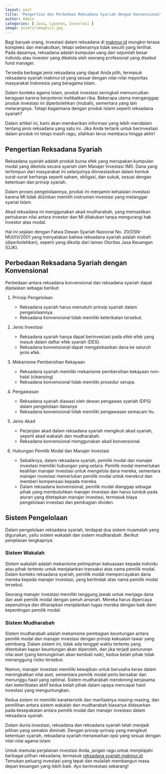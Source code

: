 ```yaml
---
layout: post
title: "Pengertian dan Perbedaan Reksadana Syariah dengan Konvensional"
author: Admin
categories: [ Jasa, Layanan, Investasi ]
image: assets/images/1.jpg
---
```


Bagi banyak orang, investasi dalam reksadana di [makmur.id](https://www.makmur.id/id/reksadana) mungkin terasa kompleks dan menakutkan, tetapi sebenarnya tidak sesulit yang terlihat. Pada dasarnya, reksadana adalah kumpulan uang dari sejumlah besar individu atau investor yang dikelola oleh seorang profesional yang disebut fund manager.

Tersedia berbagai jenis reksadana yang dapat Anda pilih, termasuk reksadana syariah makmur.id yang sesuai dengan nilai-nilai mayoritas masyarakat Indonesia yang beragama Islam. 

Dalam konteks agama Islam, produk investasi seringkali memunculkan keraguan karena berpotensi melibatkan riba. Beberapa ulama menganggap produk investasi ini diperbolehkan (mubah), sementara yang lain melarangnya. Tetapi bagaimana dengan produk Islami seperti reksadana syariah?

Dalam artikel ini, kami akan memberikan informasi yang lebih mendalam tentang jenis reksadana yang satu ini. Jika Anda tertarik untuk berinvestasi dalam produk ini tetapi masih ragu, silahkan terus membaca hingga akhir!

## Pengertian Reksadana Syariah
Reksadana syariah adalah produk bursa efek yang merupakan kumpulan modal yang dikelola secara syariah oleh Manajer Investasi (MI). Dana yang terhimpun dari masyarakat ini selanjutnya diinvestasikan dalam bentuk surat-surat berharga seperti saham, obligasi, dan sukuk, sesuai dengan ketentuan dan prinsip syariah. 

Dalam proses pengelolaannya, produk ini menjamin kehalalan investasi karena MI tidak diizinkan memilih instrumen investasi yang melanggar syariat Islam. 

Akad reksadana ini menggunakan akad mudharabah, yang memastikan pertukaran nilai antara investor dan MI dilakukan tanpa mengurangi hak investor atas modal. 

Hal ini sejalan dengan Fatwa Dewan Syariah Nasional No. 20/DSN-MUI/IV/2001 yang menyatakan bahwa reksadana syariah adalah mubah (diperbolehkan), seperti yang dikutip dari laman Otoritas Jasa Keuangan (OJK).

## Perbedaan Reksadana Syariah dengan Konvensional
Perbedaan antara reksadana konvensional dan reksadana syariah dapat dijelaskan sebagai berikut:


1. Prinsip Pengelolaan
   - Reksadana syariah harus mematuhi prinsip syariah dalam pengelolaannya.
   - Reksadana konvensional tidak memiliki keterikatan tersebut.

2. Jenis Investasi
   - Reksadana syariah hanya dapat berinvestasi pada efek-efek yang masuk dalam daftar efek syariah (DES).
   - Reksadana konvensional dapat mengalokasikan dana ke seluruh jenis efek.

3. Mekanisme Pembersihan Kekayaan
   - Reksadana syariah memiliki mekanisme pembersihan kekayaan non-halal (cleansing)
   - Reksadana konvensional tidak memiliki prosedur serupa.

4. Pengawasan
   - Reksadana syariah diawasi oleh dewan pengawas syariah (DPS) dalam pengelolaan dananya
   - Reksadana konvensional tidak memiliki pengawasan semacam itu.

5. Jenis Akad
   - Perjanjian akad dalam reksadana syariah mengikuti akad syariah, seperti akad wakalah dan mudharabah.
   - Reksadana konvensional menggunakan akad konvensional.

6. Hubungan Pemilik Modal dan Manajer Investasi
   - Sebaliknya, dalam reksadana syariah, pemilik modal dan manajer investasi memiliki hubungan yang setara. Pemilik modal memerlukan keahlian manajer investasi untuk mengelola dana mereka, sementara manajer investasi memerlukan pemilik modal untuk merekrut dan memberi kompensasi kepada mereka.
   - Dalam reksadana konvensional, pemilik modal dianggap sebagai pihak yang membutuhkan manajer investasi dan harus tunduk pada aturan yang ditetapkan manajer investasi, termasuk biaya pengelolaan investasi dan pembagian dividen.

## Sistem Pengelolaan
Dalam pengelolaan reksadana syariah, terdapat dua sistem muamalah yang digunakan, yaitu sistem wakalah dan sistem mudharabah. Berikut penjelasan lengkapnya:

### Sistem Wakalah
Sistem wakalah adalah mekanisme pelimpahan kekuasaan kepada individu atau pihak tertentu untuk menjalankan transaksi atas nama pemilik modal. Dalam konteks reksadana syariah, pemilik modal mempercayakan dana mereka kepada manajer investasi, yang bertindak atas nama pemilik modal tersebut. 

Seorang manajer investasi memiliki tanggung jawab untuk menjaga dana dan aset pemilik modal dengan penuh amanah. Mereka harus dipercaya sepenuhnya dan diharapkan menjalankan tugas mereka dengan baik demi kepentingan pemilik modal.

### Sistem Mudharabah
Sistem mudharabah adalah mekanisme pembagian keuntungan antara pemilik modal dan manajer investasi dengan prinsip kekuatan tawar yang seimbang. Dalam sistem ini, tidak ada tenggat waktu tertentu yang ditentukan kapan keuntungan akan diperoleh, dan jika terjadi penurunan nilai aset (yang kemungkinan akan kembali naik), kedua belah pihak tidak menanggung risiko tersebut.

Namun, manajer investasi memiliki kewajiban untuk berusaha keras dalam meningkatkan nilai aset, sementara pemilik modal perlu bersabar dan menunggu hasil yang optimal. Sistem mudharabah mendorong kerjasama dan keterlibatan aktif kedua belah pihak dalam upaya mencapai hasil investasi yang menguntungkan.

Kedua sistem ini memiliki karakteristik dan manfaatnya masing-masing, dan pemilihan antara sistem wakalah dan mudharabah biasanya didasarkan pada kesepakatan antara pemilik modal dan manajer investasi dalam reksadana syariah.

Dalam dunia investasi, reksadana dan reksadana syariah telah menjadi pilihan yang semakin diminati. Dengan prinsip-prinsip yang mengikuti ketentuan syariah, reksadana syariah menawarkan opsi yang sesuai dengan nilai-nilai agama Islam. 

Untuk memulai perjalanan investasi Anda, jangan ragu untuk menjelajahi berbagai pilihan reksadana, termasuk [reksadana syariah makmur.id](https://www.makmur.id/id/reksadana/syariah). Temukan peluang investasi yang tepat dan mulailah membangun masa depan keuangan yang lebih baik. Ayo berinvestasi sekarang!